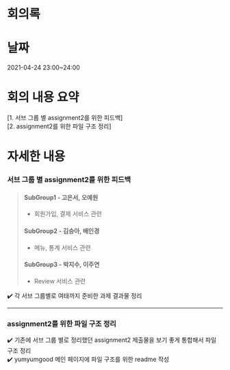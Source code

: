 # 회의록

# 날짜

2021-04-24 23:00~24:00

# 회의 내용 요약

[1. 서브 그룹 별 assignment2를 위한 피드백]  <br/>
[2. assignment2를 위한 파일 구조 정리] <br/>


# 자세한 내용

### 서브 그룹 별 assignment2를 위한 피드백
> #### SubGroup1 - 고은서, 오예원
> - 회원가입, 결제 서비스 관련 
> #### SubGroup2 - 김승아, 배인경
> - 메뉴, 통계 서비스 관련
> #### SubGroup3 - 박지수, 이주연
> - Review 서비스 관련

✔️ 각 서브 그룹별로 여태까지 준비한 과제 결과물 정리 
<hr/>

### assignment2를 위한 파일 구조 정리

✔️ 기존에 서브 그룹 별로 정리했던 assignment2 제출물을 보기 좋게 통합해서 파일 구조 정리<br/>
✔️ yumyumgood 메인 페이지에 파일 구조를 위한 readme 작성

